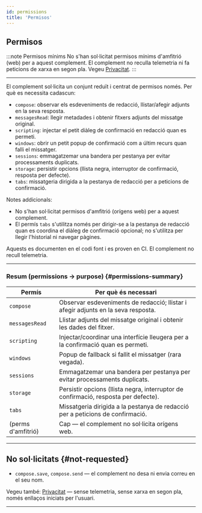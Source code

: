 ```yaml
---
id: permissions
title: 'Permisos'
---
```


## Permisos

:::note Permisos mínims
No s'han sol·licitat permisos mínims d'amfitrió (web) per a aquest complement. El complement no reculla telemetria ni fa peticions de xarxa en segon pla. Vegeu [Privacitat](privacy).
:::

---

El complement sol·licita un conjunt reduït i centrat de permisos només. Per què es necessita cadascun:

- `compose`: observar els esdeveniments de redacció, llistar/afegir adjunts en la seva resposta.
- `messagesRead`: llegir metadades i obtenir fitxers adjunts del missatge original.
- `scripting`: injectar el petit diàleg de confirmació en redacció quan es permeti.
- `windows`: obrir un petit popup de confirmació com a últim recurs quan falli el missatger.
- `sessions`: emmagatzemar una bandera per pestanya per evitar processaments duplicats.
- `storage`: persistir opcions (llista negra, interruptor de confirmació, resposta per defecte).
- `tabs`: missatgeria dirigida a la pestanya de redacció per a peticions de confirmació.

Notes addicionals:

- No s'han sol·licitat permisos d'amfitrió (orígens web) per a aquest complement.
- El permís `tabs` s'utilitza només per dirigir-se a la pestanya de redacció quan es coordina el diàleg de confirmació opcional; no s'utilitza per llegir l'historial ni navegar pàgines.

Aquests es documenten en el codi font i es proven en CI. El complement no recull telemetria.

---

### Resum (permissions → purpose) {#permissions-summary}

| Permís             | Per què és necessari                                                                |
| ------------------ | ----------------------------------------------------------------------------------- |
| `compose`          | Observar esdeveniments de redacció; llistar i afegir adjunts en la seva resposta.   |
| `messagesRead`     | Llistar adjunts del missatge original i obtenir les dades del fitxer.               |
| `scripting`        | Injectar/coordinar una interfície lleugera per a la confirmació quan es permeti.    |
| `windows`          | Popup de fallback si fallit el missatger (rara vegada).                             |
| `sessions`         | Emmagatzemar una bandera per pestanya per evitar processaments duplicats.           |
| `storage`          | Persistir opcions (llista negra, interruptor de confirmació, resposta per defecte). |
| `tabs`             | Missatgeria dirigida a la pestanya de redacció per a peticions de confirmació.      |
| (perms d'amfitrió) | Cap — el complement no sol·licita orígens web.                                      |

---

## No sol·licitats {#not-requested}

- `compose.save`, `compose.send` — el complement no desa ni envia correu en el seu nom.

Vegeu també: [Privacitat](privacy) — sense telemetria, sense xarxa en segon pla, només enllaços iniciats per l'usuari.

---
